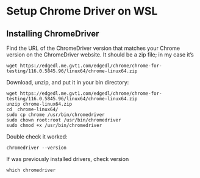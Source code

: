 # Setup Chrome Driver on WSL



## Installing ChromeDriver

Find the URL of the ChromeDriver version that matches your Chrome version on the ChromeDriver website. It should be a zip file; in my case it’s

`wget https://edgedl.me.gvt1.com/edgedl/chrome/chrome-for-testing/116.0.5845.96/linux64/chrome-linux64.zip`

Download, unzip, and put it in your bin directory:

```
wget https://edgedl.me.gvt1.com/edgedl/chrome/chrome-for-testing/116.0.5845.96/linux64/chrome-linux64.zip
unzip chrome-linux64.zip
cd  chrome-linux64/
sudo cp chrome /usr/bin/chromedriver
sudo chown root:root /usr/bin/chromedriver
sudo chmod +x /usr/bin/chromedriver
```

Double check it worked:

`chromedriver --version`

If was previously installed drivers, check version

`which chromedriver`












